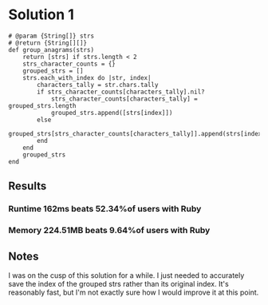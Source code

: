 # Solution 1

```
# @param {String[]} strs
# @return {String[][]}
def group_anagrams(strs)
    return [strs] if strs.length < 2
    strs_character_counts = {}
    grouped_strs = []
    strs.each_with_index do |str, index|
        characters_tally = str.chars.tally
        if strs_character_counts[characters_tally].nil?
            strs_character_counts[characters_tally] = grouped_strs.length
            grouped_strs.append([strs[index]])
        else 
            grouped_strs[strs_character_counts[characters_tally]].append(strs[index])
        end
    end
    grouped_strs
end
```

## Results
### Runtime 162ms beats 52.34%of users with Ruby
### Memory 224.51MB beats 9.64%of users with Ruby

## Notes
I was on the cusp of this solution for a while. I just needed to accurately save the index of the grouped strs rather than its original index. It's reasonably fast, but I'm not exactly sure how I would improve it at this point. 